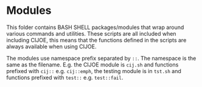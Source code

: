 # Modules

This folder contains BASH SHELL packages/modules that wrap around various
commands and utilities. These scripts are all included when including CIJOE,
this means that the functions defined in the scripts are always available when
using CIJOE.

The modules use namespace prefix separated by `::`. The namespace is the same as
the filename. E.g. the CIJOE module is `cij.sh` and functions prefixed with
`cij::` e.g. `cij::emph`, the testing module is in `tst.sh` and functions
prefixed with `test::` e.g. `test::fail`.
